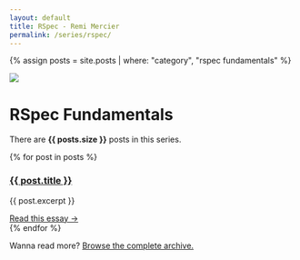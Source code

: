 ```yaml
---
layout: default
title: RSpec - Remi Mercier
permalink: /series/rspec/
---
```


{% assign posts = site.posts | where: "category", "rspec fundamentals" %}

<div class="m-b-72">
  <div class="serie-icon">
    <img src="{{ site.baseurl }}/media/shared/brown-rock.svg">
  </div>
  <h1 class="serie-title">RSpec Fundamentals</h1>
  <p>There are <strong>{{ posts.size }}</strong> posts in this series.</p>
</div>

<section class="archive">
  {% for post in posts %}
    <div class="m-b-48">
      <h3>
        <a href="{{ post.url | prepend: site.baseurl }}">{{ post.title }}</a>
      </h3>
      <p>{{ post.excerpt }}</p>
      <a href="{{ post.url | prepend: site.baseurl }}" class="read-more">Read this essay →</a>
    </div>
  {% endfor %}
</section>

Wanna read more? <a href="{{ site.baseurl }}/blog">Browse the complete archive.</a>
